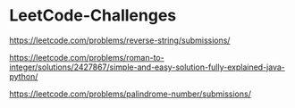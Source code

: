 # LeetCode-Challenges
https://leetcode.com/problems/reverse-string/submissions/

https://leetcode.com/problems/roman-to-integer/solutions/2427867/simple-and-easy-solution-fully-explained-java-python/

https://leetcode.com/problems/palindrome-number/submissions/
